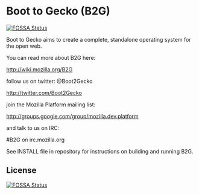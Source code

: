 # Boot to Gecko (B2G)
[![FOSSA Status](https://app.fossa.io/api/projects/git%2Bgithub.com%2FHartmarken%2FB2G.svg?type=shield)](https://app.fossa.io/projects/git%2Bgithub.com%2FHartmarken%2FB2G?ref=badge_shield)


Boot to Gecko aims to create a complete, standalone operating system for the open web.

You can read more about B2G here:

  http://wiki.mozilla.org/B2G

follow us on twitter: @Boot2Gecko

  http://twitter.com/Boot2Gecko

join the Mozilla Platform mailing list:

  http://groups.google.com/group/mozilla.dev.platform

and talk to us on IRC:

  #B2G on irc.mozilla.org

See INSTALL file in repository for instructions on building and running B2G.


## License
[![FOSSA Status](https://app.fossa.io/api/projects/git%2Bgithub.com%2FHartmarken%2FB2G.svg?type=large)](https://app.fossa.io/projects/git%2Bgithub.com%2FHartmarken%2FB2G?ref=badge_large)